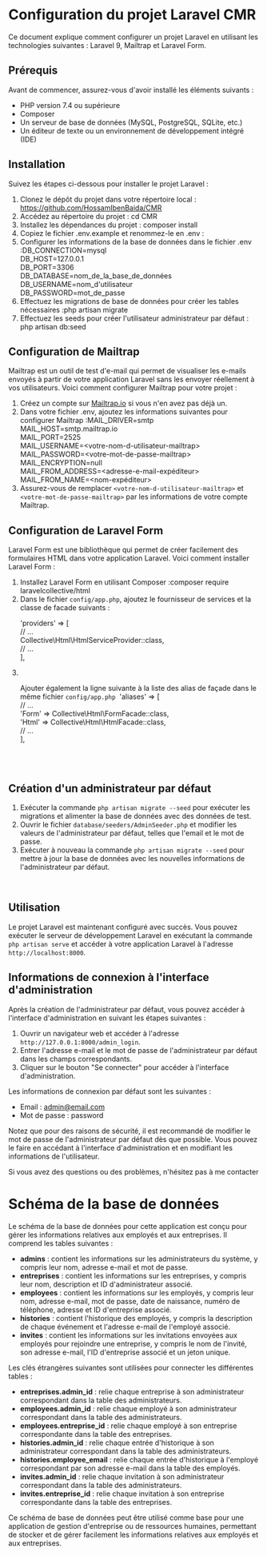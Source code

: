 <h1>Configuration du projet Laravel CMR</h1>
<p>Ce document explique comment configurer un projet Laravel en utilisant les technologies suivantes : Laravel 9, Mailtrap et Laravel Form.</p>
<h2>Pr&eacute;requis</h2>
<p>Avant de commencer, assurez-vous d'avoir install&eacute; les &eacute;l&eacute;ments suivants :</p>
<ul>
<li>PHP version 7.4 ou sup&eacute;rieure</li>
<li>Composer</li>
<li>Un serveur de base de donn&eacute;es (MySQL, PostgreSQL, SQLite, etc.)</li>
<li>Un &eacute;diteur de texte ou un environnement de d&eacute;veloppement int&eacute;gr&eacute; (IDE)</li>
</ul>
<h2>Installation</h2>
<p>Suivez les &eacute;tapes ci-dessous pour installer le projet Laravel :</p>
<ol>
<li>Clonez le d&eacute;p&ocirc;t du projet dans votre r&eacute;pertoire local : <a href="https://github.com/HossamIbenBaida/CMR">https://github.com/HossamIbenBaida/CMR</a></li>
<li>Acc&eacute;dez au r&eacute;pertoire du projet : cd CMR</li>
<li>Installez les d&eacute;pendances du projet : composer install</li>
<li>Copiez le fichier .env.example et renommez-le en .env :</li>
<li>Configurer les informations de la base de donn&eacute;es dans le fichier .env :DB_CONNECTION=mysql<br />DB_HOST=127.0.0.1<br />DB_PORT=3306<br />DB_DATABASE=nom_de_la_base_de_donn&eacute;es<br />DB_USERNAME=nom_d'utilisateur<br />DB_PASSWORD=mot_de_passe</li>
<li>Effectuez les migrations de base de donn&eacute;es pour cr&eacute;er les tables n&eacute;cessaires :php artisan migrate</li>
<li>Effectuez les seeds pour cr&eacute;er l'utilisateur administrateur par d&eacute;faut : php artisan db:seed</li>
</ol>
<h2>Configuration de Mailtrap</h2>
<p>Mailtrap est un outil de test d'e-mail qui permet de visualiser les e-mails envoy&eacute;s &agrave; partir de votre application Laravel sans les envoyer r&eacute;ellement &agrave; vos utilisateurs. Voici comment configurer Mailtrap pour votre projet :</p>
<ol>
<li>Cr&eacute;ez un compte sur <a href="https://mailtrap.io/" target="_new">Mailtrap.io</a> si vous n'en avez pas d&eacute;j&agrave; un.</li>
<li>Dans votre fichier .env, ajoutez les informations suivantes pour configurer Mailtrap :MAIL_DRIVER=smtp<br />MAIL_HOST=smtp.mailtrap.io<br />MAIL_PORT=2525<br />MAIL_USERNAME=&lt;votre-nom-d-utilisateur-mailtrap&gt;<br />MAIL_PASSWORD=&lt;votre-mot-de-passe-mailtrap&gt;<br />MAIL_ENCRYPTION=null<br />MAIL_FROM_ADDRESS=&lt;adresse-e-mail-exp&eacute;diteur&gt;<br />MAIL_FROM_NAME=&lt;nom-exp&eacute;diteur&gt;</li>
<li>Assurez-vous de remplacer <code>&lt;votre-nom-d-utilisateur-mailtrap&gt;</code> et <code>&lt;votre-mot-de-passe-mailtrap&gt;</code> par les informations de votre compte Mailtrap.</li>
</ol>
<h2>Configuration de Laravel Form</h2>
<p>Laravel Form est une biblioth&egrave;que qui permet de cr&eacute;er facilement des formulaires HTML dans votre application Laravel. Voici comment installer Laravel Form :</p>
<ol>
<li>Installez Laravel Form en utilisant Composer :composer require laravelcollective/html</li>
<li>Dans le fichier <code>config/app.php</code>, ajoutez le fournisseur de services et la classe de facade suivants :
<p>'providers' =&gt; [<br /> // ...<br /> Collective\Html\HtmlServiceProvider::class,<br /> // ...<br />],</p>
</li>
<li>
<p>&nbsp;</p>
<p>Ajouter &eacute;galement la ligne suivante &agrave; la liste des alias de fa&ccedil;ade dans le m&ecirc;me fichier <code>config/app.php</code>&nbsp; 'aliases' =&gt; [<br /> // ...<br /> 'Form' =&gt; Collective\Html\FormFacade::class,<br /> 'Html' =&gt; Collective\Html\HtmlFacade::class,<br /> // ...<br />],<br /><br /></p>
</li>
</ol>
<p>&nbsp;</p>
<h2>Cr&eacute;ation d'un administrateur par d&eacute;faut</h2>
<ol>
<li>Ex&eacute;cuter la commande <code>php artisan migrate --seed</code> pour ex&eacute;cuter les migrations et alimenter la base de donn&eacute;es avec des donn&eacute;es de test.</li>
<li>Ouvrir le fichier <code>database/seeders/AdminSeeder.php</code> et modifier les valeurs de l'administrateur par d&eacute;faut, telles que l'email et le mot de passe.</li>
<li>Ex&eacute;cuter &agrave; nouveau la commande <code>php artisan migrate --seed</code> pour mettre &agrave; jour la base de donn&eacute;es avec les nouvelles informations de l'administrateur par d&eacute;faut.</li>
</ol>
<p>&nbsp;</p>
<h2>Utilisation</h2>
<p>Le projet Laravel est maintenant configur&eacute; avec succ&egrave;s. Vous pouvez ex&eacute;cuter le serveur de d&eacute;veloppement Laravel en ex&eacute;cutant la commande <code>php artisan serve</code> et acc&eacute;der &agrave; votre application Laravel &agrave; l'adresse <code>http://localhost:8000</code>.</p>
<h2>Informations de connexion &agrave; l'interface d'administration</h2>
<p>Apr&egrave;s la cr&eacute;ation de l'administrateur par d&eacute;faut, vous pouvez acc&eacute;der &agrave; l'interface d'administration en suivant les &eacute;tapes suivantes :</p>
<ol>
<li>Ouvrir un navigateur web et acc&eacute;der &agrave; l'adresse <code>http://127.0.0.1:8000/admin_login</code>.</li>
<li>Entrer l'adresse e-mail et le mot de passe de l'administrateur par d&eacute;faut dans les champs correspondants.</li>
<li>Cliquer sur le bouton "Se connecter" pour acc&eacute;der &agrave; l'interface d'administration.</li>
</ol>
<p>Les informations de connexion par d&eacute;faut sont les suivantes :</p>
<ul>
<li>Email : <a href="mailto:admin@email.com" target="_new">admin@email.com</a></li>
<li>Mot de passe : password</li>
</ul>
<p>Notez que pour des raisons de s&eacute;curit&eacute;, il est recommand&eacute; de modifier le mot de passe de l'administrateur par d&eacute;faut d&egrave;s que possible. Vous pouvez le faire en acc&eacute;dant &agrave; l'interface d'administration et en modifiant les informations de l'utilisateur.</p>
<p>Si vous avez des questions ou des probl&egrave;mes, n'h&eacute;sitez pas &agrave; me contacter</p>
<h1>Sch&eacute;ma de la base de donn&eacute;es</h1>
<p>Le sch&eacute;ma de la base de donn&eacute;es pour cette application est con&ccedil;u pour g&eacute;rer les informations relatives aux employ&eacute;s et aux entreprises. Il comprend les tables suivantes :</p>
<ul>
<li><strong>admins</strong> : contient les informations sur les administrateurs du syst&egrave;me, y compris leur nom, adresse e-mail et mot de passe.</li>
<li><strong>entreprises</strong> : contient les informations sur les entreprises, y compris leur nom, description et ID d'administrateur associ&eacute;.</li>
<li><strong>employees</strong> : contient les informations sur les employ&eacute;s, y compris leur nom, adresse e-mail, mot de passe, date de naissance, num&eacute;ro de t&eacute;l&eacute;phone, adresse et ID d'entreprise associ&eacute;.</li>
<li><strong>histories</strong> : contient l'historique des employ&eacute;s, y compris la description de chaque &eacute;v&eacute;nement et l'adresse e-mail de l'employ&eacute; associ&eacute;.</li>
<li><strong>invites</strong> : contient les informations sur les invitations envoy&eacute;es aux employ&eacute;s pour rejoindre une entreprise, y compris le nom de l'invit&eacute;, son adresse e-mail, l'ID d'entreprise associ&eacute; et un jeton unique.</li>
</ul>
<p>Les cl&eacute;s &eacute;trang&egrave;res suivantes sont utilis&eacute;es pour connecter les diff&eacute;rentes tables :</p>
<ul>
<li><strong>entreprises.admin_id</strong> : relie chaque entreprise &agrave; son administrateur correspondant dans la table des administrateurs.</li>
<li><strong>employees.admin_id</strong> : relie chaque employ&eacute; &agrave; son administrateur correspondant dans la table des administrateurs.</li>
<li><strong>employees.entreprise_id</strong> : relie chaque employ&eacute; &agrave; son entreprise correspondante dans la table des entreprises.</li>
<li><strong>histories.admin_id</strong> : relie chaque entr&eacute;e d'historique &agrave; son administrateur correspondant dans la table des administrateurs.</li>
<li><strong>histories.employee_email</strong> : relie chaque entr&eacute;e d'historique &agrave; l'employ&eacute; correspondant par son adresse e-mail dans la table des employ&eacute;s.</li>
<li><strong>invites.admin_id</strong> : relie chaque invitation &agrave; son administrateur correspondant dans la table des administrateurs.</li>
<li><strong>invites.entreprise_id</strong> : relie chaque invitation &agrave; son entreprise correspondante dans la table des entreprises.</li>
</ul>
<p>Ce sch&eacute;ma de base de donn&eacute;es peut &ecirc;tre utilis&eacute; comme base pour une application de gestion d'entreprise ou de ressources humaines, permettant de stocker et de g&eacute;rer facilement les informations relatives aux employ&eacute;s et aux entreprises.</p>
<p>&nbsp;</p>
<p>&nbsp;</p>
<p>&nbsp;</p>
<p>&nbsp;</p>
<p>&nbsp;</p>